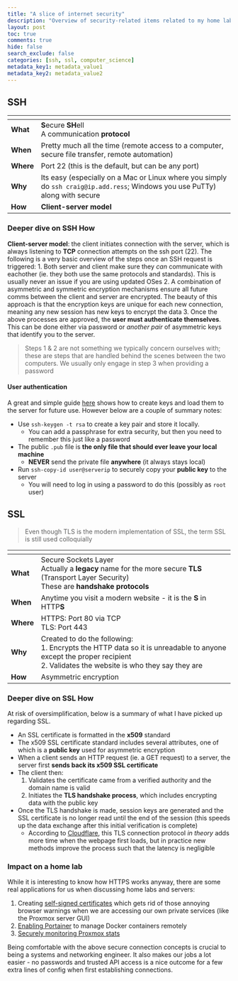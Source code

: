 ```yaml
---
title: "A slice of internet security"
description: "Overview of security-related items related to my home lab build"
layout: post
toc: true
comments: true
hide: false
search_exclude: false
categories: [ssh, ssl, computer_science]
metadata_key1: metadata_value1
metadata_key2: metadata_value2
---
```


## SSH

| <!-- -->    | <!-- -->    |
|-------------|-------------|
| **What**         | **S**ecure **SH**ell <br> A communication **protocol**|
| **When** | Pretty much all the time (remote access to a computer, secure file transfer, remote automation)
| **Where** | Port 22 (this is the default, but can be any port) |
| **Why** | Its easy (especially on a Mac or Linux where you simply do `ssh craig@ip.add.ress`; Windows you use PuTTy) along with secure |
| **How** | **Client-server model** |

### Deeper dive on SSH How

**Client-server model**: the client initiates connection with the server, which is always listening to **TCP** connection attempts on the ssh port (22). The following is a very basic overview of the steps once an SSH request is triggered:
	1. Both server and client make sure they *can* communicate with eachother (ie. they both use the same protocols and standards). This is usually never an issue if you are using updated OSes
	2. A combination of asymmetric and symmetric encryption mechanisms ensure all future comms between the client and server are encrypted. The beauty of this approach is that the encryption keys are unique for each new connection, meaning any new session has new keys to encrypt the data
	3. Once the above processes are approved, the **user must authenticate themselves**. This can be done either via password or *another pair* of asymmetric keys that identify you to the server.

> Steps 1 & 2 are not something we typically concern ourselves with; these are steps that are handled behind the scenes between the two computers. We usually only engage in step 3 when providing a password

#### User authentication

A great and simple guide [here](https://www.hostinger.com/tutorials/ssh/how-to-set-up-ssh-keys) shows how to create keys and load them to the server for future use. However below are a couple of summary notes:
* Use `ssh-keygen -t rsa` to create a key pair and store it locally.
	* You can add a passphrase for extra security, but then you need to remember this just like a password
* The public `.pub` file is **the only file that should ever leave your local machine**
	* **NEVER** send the private file **anywhere** (it always stays local)
* Run `ssh-copy-id user@serverip` to securely copy your **public key** to the server
	* You will need to log in using a password to do this (possibly as `root` user)


## SSL

> Even though TLS is the modern implementation of SSL, the term SSL is still used colloquially

| <!-- -->    | <!-- -->    |
|-------------|-------------|
| **What**         | Secure Sockets Layer<br> Actually a **legacy** name for the more secure **TLS** (Transport Layer Security)<br> These are **handshake protocols**|
| **When** | Anytime you visit a modern website - it is the **S** in HTTP**S**
| **Where** | HTTPS: Port 80 via TCP<br> TLS: Port 443 |
| **Why** | Created to do the following:<br> 1. Encrypts the HTTP data so it is unreadable to anyone except the proper recipient <br> 2. Validates the website is who they say they are|
| **How** | Asymmetric encryption |

### Deeper dive on SSL How

At risk of oversimplification, below is a summary of what I have picked up regarding SSL.

* An SSL certificate is formatted in the **x509** standard
* The x509 SSL certificate standard includes several attributes, one of which is a **public key** used for asymmetric encryption
* When a client sends an HTTP request (ie. a GET request) to a server, the server first **sends back its x509 SSL certificate**
* The client then:
	1. Validates the certificate came from a verified authority and the domain name is valid
	2. Initiates the **TLS handshake process**, which includes encrypting data with the public key
* Once the TLS handshake is made, session keys are generated and the SSL certificate is no longer read until the end of the session (this speeds up the data exchange after this initial verification is complete)
	* According to [Cloudflare](https://www.cloudflare.com/en-ca/learning/ssl/transport-layer-security-tls/), this TLS connection protocol *in theory* adds more time when the webpage first loads, but in practice new methods improve the process such that the latency is negligible

### Impact on a home lab

While it is interesting to know how HTTPS works anyway, there are some real applications for us when discussing home labs and servers:

1. Creating [self-signed certificates](https://youtu.be/VH4gXcvkmOY) which gets rid of those annoying browser warnings when we are accessing our own private services (like the Proxmox server GUI)
2. [Enabling Portainer](https://www.the-digital-life.com/portainer-multiple-hosts/) to manage Docker containers remotely
3. [Securely monitoring Proxmox stats](https://www.the-digital-life.com/proxmox-monitoring/)

Being comfortable with the above secure connection concepts is crucial to being a systems and networking engineer. It also makes our jobs a lot easier - no passwords and trusted API access is a nice outcome for a few extra lines of config when first establishing connections.
